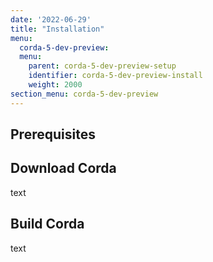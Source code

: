 ```yaml
---
date: '2022-06-29'
title: "Installation"
menu:
  corda-5-dev-preview:
  menu:
    parent: corda-5-dev-preview-setup
    identifier: corda-5-dev-preview-install
    weight: 2000
section_menu: corda-5-dev-preview
---
```


## Prerequisites

## Download Corda
text
## Build Corda
text
